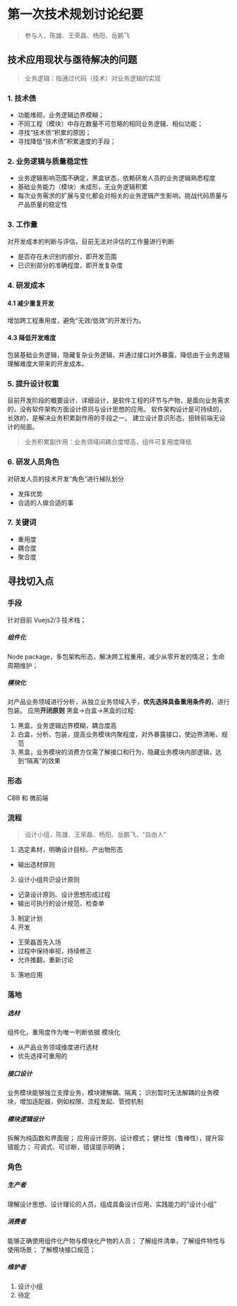 # 第一次技术规划讨论纪要
> 参与人，陈雄、王荣磊、杨阳、岳鹏飞
## 技术应用现状与亟待解决的问题
> 业务逻辑：指通过代码（技术）对业务逻辑的实现
### 1. 技术债
- 功能堆砌，业务逻辑边界模糊；
- 不同工程（模块）中存在数量不可忽略的相同业务逻辑、相似功能；
- 寻找“技术债”积累的原因；
- 寻找降低“技术债”积累速度的手段；
### 2. 业务逻辑与质量稳定性
- 业务逻辑影响范围不确定，黑盒状态，依赖研发人员的业务逻辑熟悉程度
- 基础业务能力（模块）未成形，无业务逻辑积累
- 每次业务需求的扩展与变化都会对相关的业务逻辑产生影响，挑战代码质量与产品质量的稳定性
### 3. 工作量
对开发成本的判断与评估，目前无法对评估的工作量进行判断
- 是否存在未识别的部分，即开发范围
- 已识别部分的准确程度，即开发复杂度
### 4. 研发成本
#### 4.1 减少重复开发
增加跨工程重用度，避免“无效/低效”的开发行为。
#### 4.3 降低开发难度
包装基础业务逻辑，隐藏复杂业务逻辑，并通过接口对外暴露，降低由于业务逻辑理解难度大带来的开发成本。
### 5. 提升设计权重
目前开发阶段的概要设计、详细设计，是软件工程的环节与产物，是面向业务需求的，没有软件架构方面设计原则与设计思想的应用。
软件架构设计是可持续的，长效的，是解决业务积累副作用的手段之一。
建立设计意识形态，扭转前端无设计的局面。
> 业务积累副作用：业务领域间耦合度增高，组件可复用度降低
### 6. 研发人员角色
对研发人员的技术开发“角色”进行梯队划分
- 发挥优势
- 合适的人做合适的事

### 7. 关键词
- 重用度
- 耦合度
- 聚合度

## 寻找切入点
### 手段
针对目前 Vuejs2/3 技术栈；
##### 组件化
Node package，多包架构形态，解决跨工程重用，减少从零开发的情况；
生命周期维护；
##### 模块化
对产品业务领域进行分析，从独立业务领域入手，**优先选择具备重用条件的**，进行包装。
应用**开闭原则**
黑盒->白盒->黑盒的过程:
1. 黑盒，业务逻辑边界模糊，耦合度高
2. 白盒，分析、包装，提高业务模块内聚程度，对外暴露接口，使边界清晰、规范
3. 黑盒，业务模块的消费方仅需了解接口和行为，隐藏业务模块内部逻辑，达到“隔离”的效果
### 形态
CBB 和 微前端

### 流程
> 设计小组，陈雄、王荣磊、杨阳、岳鹏飞，“自由人”

1. 选定素材，明确设计目标、产出物形态
- 输出选材原则

2. 设计小组共识设计原则
- 记录设计原则、设计思想形成过程
- 输出可执行的设计规范、检查单

3. 制定计划
4. 开发
- 王荣磊首先入场
- 过程中保持审视，持续修正
- 允许推翻，重新讨论
5. 落地应用

### 落地
##### 选材
组件化，重用度作为唯一判断依据
模块化
- 从产品业务领域维度进行选材
- 优先选择可重用的
##### 接口设计
业务模块能够独立支撑业务，模块建解耦、隔离；
识别暂时无法解耦的业务模块，增加适配器，例如权限、流程发起、管控机制
##### 模块逻辑设计
拆解为纯函数和界面层；
应用设计原则、设计模式；
健壮性（鲁棒性），提升容错能力；
可调式、可诊断，错误提示明确；

### 角色
##### 生产者
理解设计思想、设计理论的人员，组成具备设计应用、实践能力的“设计小组”
##### 消费者
能够正确使用组件化产物与模块化产物的人员；
了解组件清单，了解组件特性与使用场景；
了解模块接口规范；
##### 维护者
1. 设计小组
2. 待定